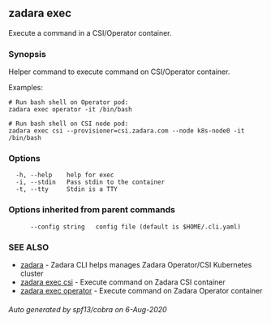 ## zadara exec

Execute a command in a CSI/Operator container.

### Synopsis

Helper command to execute command on CSI/Operator container.

Examples:

	# Run bash shell on Operator pod:
	zadara exec operator -it /bin/bash

	# Run bash shell on CSI node pod:
	zadara exec csi --provisioner=csi.zadara.com --node k8s-node0 -it /bin/bash


### Options

```
  -h, --help    help for exec
  -i, --stdin   Pass stdin to the container
  -t, --tty     Stdin is a TTY
```

### Options inherited from parent commands

```
      --config string   config file (default is $HOME/.cli.yaml)
```

### SEE ALSO

* [zadara](README.md)	 - Zadara CLI helps manages Zadara Operator/CSI Kubernetes cluster
* [zadara exec csi](zadara_exec_csi.md)	 - Execute command on Zadara CSI container
* [zadara exec operator](zadara_exec_operator.md)	 - Execute command on Zadara Operator container

###### Auto generated by spf13/cobra on 6-Aug-2020
